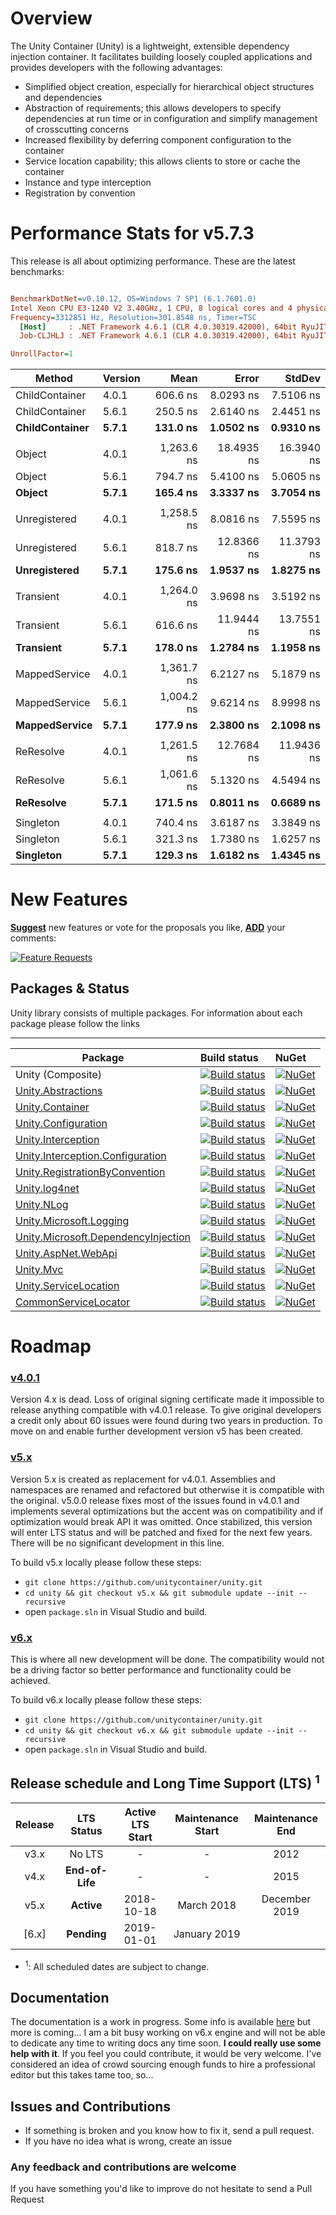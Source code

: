 # Overview

The Unity Container (Unity) is a lightweight, extensible dependency injection container. It facilitates building loosely coupled applications and provides developers with the following advantages:

* Simplified object creation, especially for hierarchical object structures and dependencies
* Abstraction of requirements; this allows developers to specify dependencies at run time or in configuration and simplify management of crosscutting concerns
* Increased flexibility by deferring component configuration to the container
* Service location capability; this allows clients to store or cache the container
* Instance and type interception
* Registration by convention

# Performance Stats for v5.7.3

This release is all about optimizing performance.  These are the latest benchmarks:

``` ini

BenchmarkDotNet=v0.10.12, OS=Windows 7 SP1 (6.1.7601.0)
Intel Xeon CPU E3-1240 V2 3.40GHz, 1 CPU, 8 logical cores and 4 physical cores
Frequency=3312851 Hz, Resolution=301.8548 ns, Timer=TSC
  [Host]     : .NET Framework 4.6.1 (CLR 4.0.30319.42000), 64bit RyuJIT-v4.6.1076.0
  Job-CLJHLJ : .NET Framework 4.6.1 (CLR 4.0.30319.42000), 64bit RyuJIT-v4.6.1076.0

UnrollFactor=1  

```
|       Method |  Version |       Mean |      Error |     StdDev |
|------------- |--------- |-----------:|-----------:|-----------:|
| ChildContainer | 4.0.1 |   606.6 ns |  8.0293 ns |  7.5106 ns |
| ChildContainer | 5.6.1 |   250.5 ns |  2.6140 ns |  2.4451 ns |
| **ChildContainer** | **5.7.1** |   **131.0 ns** |  **1.0502 ns** | **0.9310 ns** |
|    | | | | |
|       Object | 4.0.1 | 1,263.6 ns | 18.4935 ns | 16.3940 ns |
|       Object | 5.6.1 |   794.7 ns |  5.4100 ns |  5.0605 ns |
|      **Object** | **5.7.1** |   **165.4 ns** |  **3.3337 ns** |  **3.7054 ns** |
|    | | | | |
| Unregistered | 4.0.1 | 1,258.5 ns |  8.0816 ns |  7.5595 ns |
| Unregistered | 5.6.1 |   818.7 ns | 12.8366 ns | 11.3793 ns |
| **Unregistered** | **5.7.1** |   **175.6 ns** |  **1.9537 ns** |  **1.8275 ns** |
|    | | | | |
|    Transient | 4.0.1 | 1,264.0 ns |  3.9698 ns |  3.5192 ns |
|    Transient | 5.6.1 |   616.6 ns | 11.9444 ns | 13.7551 ns |
|    **Transient** | **5.7.1** |   **178.0 ns** |  **1.2784 ns** |  **1.1958 ns** |
|    | | | | |
|  MappedService | 4.0.1 | 1,361.7 ns |  6.2127 ns |  5.1879 ns |
|  MappedService | 5.6.1 | 1,004.2 ns |  9.6214 ns |  8.9998 ns |
|      **MappedService** | **5.7.1** |  **177.9 ns** |  **2.3800 ns** |  **2.1098 ns** |
|    | | | | |
|    ReResolve | 4.0.1 | 1,261.5 ns | 12.7684 ns | 11.9436 ns |
|    ReResolve | 5.6.1 | 1,061.6 ns |  5.1320 ns |  4.5494 ns |
|    **ReResolve** | **5.7.1** |   **171.5 ns** |  **0.8011 ns** |  **0.6689 ns** |
|    | | | | |
|    Singleton | 4.0.1 |   740.4 ns |  3.6187 ns |  3.3849 ns |
|    Singleton | 5.6.1 |   321.3 ns |  1.7380 ns |  1.6257 ns |
|    **Singleton** | **5.7.1** |   **129.3 ns** |  **1.6182 ns** |  **1.4345 ns** |




# New Features
[**Suggest**](https://feathub.com/unitycontainer/unity/features/new) new features or vote for the proposals you like, [**ADD**](https://feathub.com/unitycontainer/unity/features/new) your comments:

[![Feature Requests](http://feathub.com/unitycontainer/unity?format=svg)](http://feathub.com/unitycontainer/unity)


## Packages & Status
Unity library consists of multiple packages. For information about each package please follow the links

---
Package  | Build status | NuGet 
-------- | :------------ | :------------ 
Unity (Composite)    | [![Build status](https://ci.appveyor.com/api/projects/status/nv00dk4lax6oqd00/branch/master?svg=true)](https://ci.appveyor.com/project/IoC-Unity/unity/branch/master)   | [![NuGet](https://img.shields.io/nuget/v/Unity.svg)](https://www.nuget.org/packages/Unity)
[Unity.Abstractions](https://github.com/unitycontainer/abstractions)  | [![Build status](https://ci.appveyor.com/api/projects/status/l3bwjwm7q10nrdus/branch/master?svg=true)](https://ci.appveyor.com/project/IoC-Unity/abstractions/branch/master) | [![NuGet](https://img.shields.io/nuget/v/Unity.Abstractions.svg)](https://www.nuget.org/packages/Unity.Abstractions) 
[Unity.Container](https://github.com/unitycontainer/container)  | [![Build status](https://ci.appveyor.com/api/projects/status/s7s905q6xd6b2503/branch/master?svg=true)](https://ci.appveyor.com/project/IoC-Unity/container/branch/master) | [![NuGet](https://img.shields.io/nuget/v/Unity.Container.svg)](https://www.nuget.org/packages/Unity.Container)
[Unity.Configuration](https://github.com/unitycontainer/configuration)  | [![Build status](https://ci.appveyor.com/api/projects/status/89jo5cuum6839j3b/branch/master?svg=true)](https://ci.appveyor.com/project/IoC-Unity/configuration/branch/master) | [![NuGet](https://img.shields.io/nuget/v/Unity.Configuration.svg)](https://www.nuget.org/packages/Unity.Configuration)
[Unity.Interception](https://github.com/unitycontainer/interception)  | [![Build status](https://ci.appveyor.com/api/projects/status/xb5tbuxxqb381kxc/branch/master?svg=true)](https://ci.appveyor.com/project/IoC-Unity/interception/branch/master) | [![NuGet](https://img.shields.io/nuget/v/Unity.Interception.svg)](https://www.nuget.org/packages/Unity.Interception)
[Unity.Interception.Configuration](https://github.com/unitycontainer/interception-configuration)  | [![Build status](https://ci.appveyor.com/api/projects/status/wh7x0lml55c483st/branch/master?svg=true)](https://ci.appveyor.com/project/IoC-Unity/interception-configuration/branch/master) | [![NuGet](https://img.shields.io/nuget/v/Unity.Interception.Configuration.svg)](https://www.nuget.org/packages/Unity.Interception.Configuration) 
[Unity.RegistrationByConvention](https://github.com/unitycontainer/registration-by-convention)  |  [![Build status](https://ci.appveyor.com/api/projects/status/xv7bkc6v62g4w7n4/branch/master?svg=true)](https://ci.appveyor.com/project/IoC-Unity/registration-by-convention/branch/master) | [![NuGet](https://img.shields.io/nuget/v/Unity.RegistrationByConvention.svg)](https://www.nuget.org/packages/Unity.RegistrationByConvention) 
[Unity.log4net](https://github.com/unitycontainer/log4net)  | [![Build status](https://ci.appveyor.com/api/projects/status/3x9gf21l6qqxo9rn/branch/master?svg=true)](https://ci.appveyor.com/project/IoC-Unity/log4net/branch/master) | [![NuGet](https://img.shields.io/nuget/v/Unity.log4net.svg)](https://www.nuget.org/packages/Unity.log4net)
[Unity.NLog](https://github.com/unitycontainer/NLog)  | [![Build status](https://ci.appveyor.com/api/projects/status/2n3hvvtwugm9fafm/branch/master?svg=true)](https://ci.appveyor.com/project/IoC-Unity/nlog/branch/master) | [![NuGet](https://img.shields.io/nuget/v/Unity.NLog.svg)](https://www.nuget.org/packages/Unity.NLog)
[Unity.Microsoft.Logging](https://github.com/unitycontainer/microsoft-logging)  | [![Build status](https://ci.appveyor.com/api/projects/status/r97hcdjf377ty6kq/branch/master?svg=true)](https://ci.appveyor.com/project/IoC-Unity/microsoft-logging/branch/master) |  [![NuGet](https://img.shields.io/nuget/v/Unity.Microsoft.Logging.svg)](https://www.nuget.org/packages/Unity.Microsoft.Logging)
[Unity.Microsoft.DependencyInjection](https://github.com/unitycontainer/microsoft-dependency-injection)  | [![Build status](https://ci.appveyor.com/api/projects/status/sevk2yb2jokf8ltr/branch/master?svg=true)](https://ci.appveyor.com/project/IoC-Unity/microsoft-dependency-injection/branch/master) | [![NuGet](https://img.shields.io/nuget/v/Unity.Microsoft.DependencyInjection.svg)](https://www.nuget.org/packages/Unity.Microsoft.DependencyInjection)
[Unity.AspNet.WebApi](https://github.com/unitycontainer/aspnet-webapi)  | [![Build status](https://ci.appveyor.com/api/projects/status/rn0ohbxtv6c0q726/branch/master?svg=true)](https://ci.appveyor.com/project/IoC-Unity/aspnet-webapi/branch/master) | [![NuGet](https://img.shields.io/nuget/v/Unity.AspNet.WebApi.svg)](https://www.nuget.org/packages/Unity.AspNet.WebApi)
[Unity.Mvc](https://github.com/unitycontainer/aspnet-mvc)  | [![Build status](https://ci.appveyor.com/api/projects/status/ed670lsbm4sx95f0/branch/master?svg=true)](https://ci.appveyor.com/project/IoC-Unity/aspnet-mvc/branch/master) | [![NuGet](https://img.shields.io/nuget/v/Unity.Mvc.svg)](https://www.nuget.org/packages/Unity.Mvc) 
[Unity.ServiceLocation](https://github.com/unitycontainer/service-location)  | [![Build status](https://ci.appveyor.com/api/projects/status/5q5129q417rg7xe2/branch/master?svg=true)](https://ci.appveyor.com/project/IoC-Unity/service-location/branch/master) | [![NuGet](https://img.shields.io/nuget/v/Unity.ServiceLocation.svg)](https://www.nuget.org/packages/Unity.ServiceLocation) 
[CommonServiceLocator](https://github.com/unitycontainer/commonservicelocator)  | [![Build status](https://ci.appveyor.com/api/projects/status/dax8w8u3d5c6kv0a/branch/master?svg=true)](https://ci.appveyor.com/project/IoC-Unity/commonservicelocator/branch/master) | [![NuGet](https://img.shields.io/nuget/v/commonservicelocator.svg)](https://www.nuget.org/packages/CommonServiceLocator)




# Roadmap

### [v4.0.1](https://github.com/unitycontainer/unity/tree/a370e3cd8c0f9aa5f505e896ef5225f42711d361)

Version 4.x is dead. Loss of original signing certificate made it impossible to release anything compatible with v4.0.1 release. To give original developers a credit only about 60 issues were found during two years in production. To move on and enable further development version v5 has been created.

### [v5.x](https://github.com/unitycontainer/unity/tree/v5.x)

Version 5.x is created as replacement for v4.0.1. Assemblies and namespaces are renamed and refactored but otherwise it is compatible with the original. v5.0.0 release fixes most of the issues found in v4.0.1 and implements several optimizations but the accent was on compatibility and if optimization would break API it was omitted. Once stabilized, this version will enter LTS status and will be patched and fixed for the next few years. There will be no significant development in this line.

To build v5.x locally please follow these steps:
- `git clone https://github.com/unitycontainer/unity.git`
- `cd unity && git checkout v5.x && git submodule update --init --recursive`
- open `package.sln` in Visual Studio and build.



### [v6.x](https://github.com/unitycontainer/unity/tree/v6.x)

This is where all new development will be done. 
The compatibility would not be a driving factor so better performance and functionality could be achieved. 

To build v6.x locally please follow these steps:
- `git clone https://github.com/unitycontainer/unity.git`
- `cd unity && git checkout v6.x && git submodule update --init --recursive`
- open `package.sln` in Visual Studio and build.


## Release schedule and Long Time Support (LTS) <sup>1</sup>

| Release |  LTS Status   | Active LTS Start | Maintenance Start | Maintenance End |
|   :--:  |    :---:      |       :---:      |       :---:       |      :---:      |
|  v3.x   |    No LTS     |         -        |         -         |      2012       |
|  v4.x   |**End-of-Life**|         -        |         -         |      2015       |
|  v5.x   |**Active**     |    2018-10-18    |    March 2018     |  December 2019  |
| [6.x]   |**Pending**    |    2019-01-01    |  January 2019     |                 |

* <sup>1</sup>: All scheduled dates are subject to change.




## Documentation

The documentation is a work in progress. Some info is available [here](https://unitycontainer.github.io) but more is coming...
I am a bit busy working on v6.x engine and will not be able to dedicate any time to writing docs any time soon. **I could really use some help with it**. If you feel you could contribute, it would be very welcome.
I've considered an idea of crowd sourcing enough funds to hire a professional editor but this takes tame too, so...


## Issues and Contributions

- If something is broken and you know how to fix it, send a pull request. 
- If you have no idea what is wrong, create an issue

### Any feedback and contributions are welcome

If you have something you'd like to improve do not hesitate to send a Pull Request

